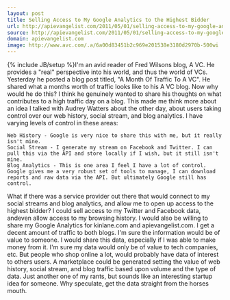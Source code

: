 ```yaml
---
layout: post
title: Selling Access to My Google Analytics to the Highest Bidder
url: http://apievangelist.com/2011/05/01/selling-access-to-my-google-analytics-to-the-highest-bidder/
source: http://apievangelist.com/2011/05/01/selling-access-to-my-google-analytics-to-the-highest-bidder/
domain: apievangelist.com
image: http://www.avc.com/.a/6a00d83451b2c969e201538e3180d2970b-500wi
---
```

{% include JB/setup %}I'm an avid reader of Fred Wilsons blog, A VC.  He provides a "real" perspective into his world, and thus the world of VCs.
Yesterday he posted a blog post titled, "A Month Of Traffic To A VC".
He shared what a months worth of traffic looks like to his A VC blog.
Now why would he do this?
I think he genuinely wanted to share his thoughts on what contributes to a high traffic day on a blog.
This made me think more about an idea I talked with Audrey Watters about the other day, about users taking control over our web history, social stream, and blog analytics.
I have varying levels of control in these areas:

	Web History - Google is very nice to share this with me, but it really isn't mine.
	Social Stream - I generate my stream on Facebook and Twitter. I can pull this via the API and store locally if I wish, but it still isn't mine.
	Blog Analytics - This is one area I feel I have a lot of control. Google gives me a very robust set of tools to manage, I can download reports and raw data via the API. But ultimately Google still has control.

What if there was a service provider out there that would connect to my social streams and blog analytics, and allow me to open up access to the highest bidder?
I could sell access to my Twitter and Facebook data, andeven allow access to my browsing history.
I would also be willing to share my Google Analytics for kinlane.com and apievangelist.com. I get a decent amount of traffic to both blogs. I'm sure the information would be of value to someone.
I would share this data, especially if I was able to make money from it. I'm sure my data would only be of value to tech companies, etc. But people who shop online a lot, would probably have data of interest to others users.
A marketplace could be generated setting the value of web history, social stream, and blog traffic based upon volume and the type of data.
Just another one of my rants, but sounds like an interesting startup idea for someone.
Why speculate, get the data straight from the horses mouth.
&nbsp;